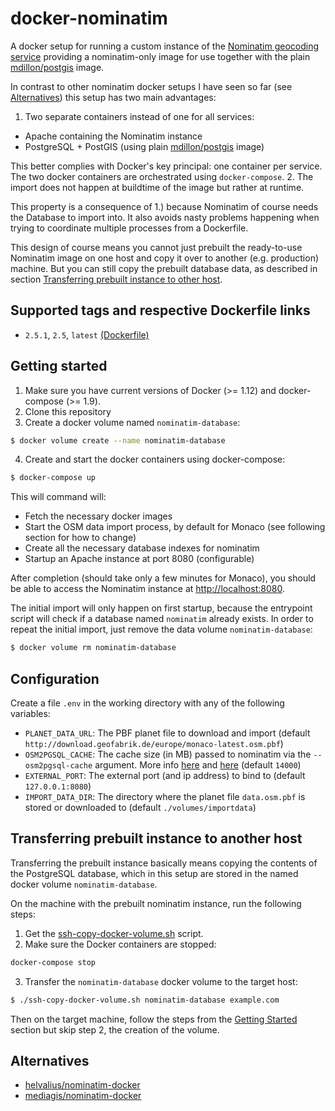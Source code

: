 # docker-nominatim

A docker setup for running a custom instance of the [Nominatim geocoding service](http://wiki.openstreetmap.org/wiki/Nominatim) providing a nominatim-only image for use together with the plain [mdillon/postgis](https://hub.docker.com/r/mdillon/postgis/) image.

In contrast to other nominatim docker setups I have seen so far (see [Alternatives](#alternatives)) this setup has two main advantages:

1. Two separate containers instead of one for all services:

  * Apache containing the Nominatim instance
  * PostgreSQL + PostGIS (using plain [mdillon/postgis](https://hub.docker.com/r/mdillon/postgis/) image)

  This better complies with Docker's key principal: one container per service. The two docker containers are orchestrated using `docker-compose`.
2. The import does not happen at buildtime of the image but rather at runtime.

  This property is a consequence of 1.) because Nominatim of course needs the Database to import into. It also avoids nasty problems happening when trying to coordinate multiple processes from a Dockerfile.

This design of course means you cannot just prebuilt the ready-to-use Nominatim image on one host and copy it over to another (e.g. production) machine. But you can still copy the prebuilt database data, as described in section [Transferring prebuilt instance to other host](#transferring-prebuilt-instance-to-another-host).

## Supported tags and respective Dockerfile links

* `2.5.1`, `2.5`, `latest` [(Dockerfile)](https://github.com/bringnow/docker-nominatim/blob/master/nominatim/Dockerfile)

## Getting started

1. Make sure you have current versions of Docker (>= 1.12) and docker-compose (>= 1.9).
2. Clone this repository
3. Create a docker volume named `nominatim-database`:

  ```bash
  $ docker volume create --name nominatim-database
  ```
4. Create and start the docker containers using docker-compose:

  ```bash
  $ docker-compose up
  ```
  This will command will:
  * Fetch the necessary docker images
  * Start the OSM data import process, by default for Monaco (see following section for how to change)
  * Create all the necessary database indexes for nominatim
  * Startup an Apache instance at port 8080 (configurable)

After completion (should take only a few minutes for Monaco), you should be able to access the Nominatim instance at [http://localhost:8080](http://localhost:8080).

The initial import will only happen on first startup, because the entrypoint script will check if a database named `nominatim` already exists. In order to repeat the initial import, just remove the data volume `nominatim-database`:
```bash
$ docker volume rm nominatim-database
```

## Configuration

Create a file `.env` in the working directory with any of the following variables:

* `PLANET_DATA_URL`: The PBF planet file to download and import (default `http://download.geofabrik.de/europe/monaco-latest.osm.pbf`)
* `OSM2PGSQL_CACHE`: The cache size (in MB) passed to nominatim via the `--osm2pgsql-cache` argument. More info [here](http://wiki.openstreetmap.org/wiki/Nominatim/Installation) and [here](http://www.volkerschatz.com/net/osm/osm2pgsql-usage.html) (default `14000`)
* `EXTERNAL_PORT`: The external port (and ip address) to bind to (default `127.0.0.1:8080`)
* `IMPORT_DATA_DIR`: The directory where the planet file `data.osm.pbf` is stored or downloaded to (default `./volumes/importdata`)

## Transferring prebuilt instance to another host

Transferring the prebuilt instance basically means copying the contents of the PostgreSQL database, which in this setup are stored in the named docker volume  `nominatim-database`.

On the machine with the prebuilt nominatim instance, run the following steps:

1. Get the [ssh-copy-docker-volume.sh](https://github.com/bringnow/ssh-copy-docker-volume) script.
2. Make sure the Docker containers are stopped:

  ```bash
  docker-compose stop
  ```
3. Transfer the `nominatim-database` docker volume to the target host:

  ```bash
  $ ./ssh-copy-docker-volume.sh nominatim-database example.com
  ```

Then on the target machine, follow the steps from the [Getting Started](#getting-started) section but skip step 2, the creation of the volume.

## Alternatives

* [helvalius/nominatim-docker](https://github.com/helvalius/nominatim-docker)
* [mediagis/nominatim-docker](https://github.com/mediagis/nominatim-docker)
